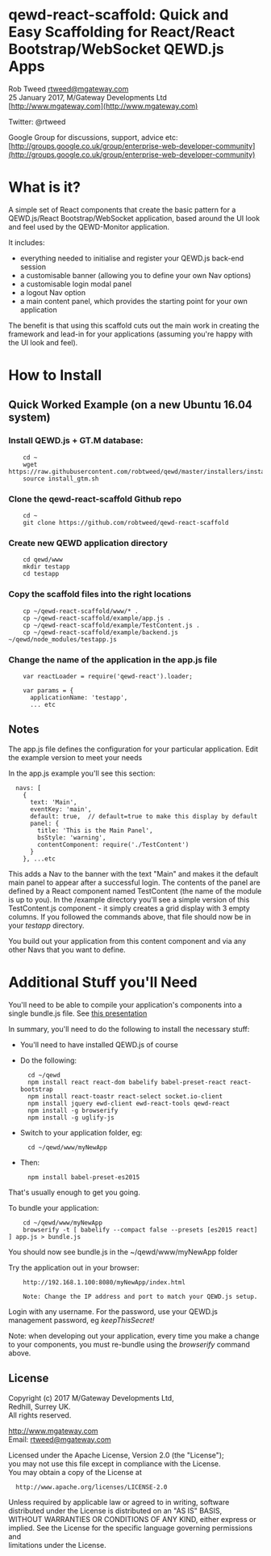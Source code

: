 # qewd-react-scaffold: Quick and Easy Scaffolding for React/React Bootstrap/WebSocket QEWD.js Apps
 
Rob Tweed <rtweed@mgateway.com>  
25 January 2017, M/Gateway Developments Ltd [http://www.mgateway.com](http://www.mgateway.com)  

Twitter: @rtweed

Google Group for discussions, support, advice etc: [http://groups.google.co.uk/group/enterprise-web-developer-community](http://groups.google.co.uk/group/enterprise-web-developer-community)

# What is it?

A simple set of React components that create the basic pattern for a QEWD.js/React Bootstrap/WebSocket
application, based around the UI look and feel used by the QEWD-Monitor application.

It includes:

- everything needed to initialise and register your QEWD.js back-end session
- a customisable banner (allowing you to define your own Nav options)
- a customisable login modal panel
- a logout Nav option
- a main content panel, which provides the starting point for your own application

The benefit is that using this scaffold cuts out the main work in creating the framework and
lead-in for your applications (assuming you're happy with the UI look and feel).


# How to Install

## Quick Worked Example (on a new Ubuntu 16.04 system)

### Install QEWD.js + GT.M database:

        cd ~
        wget https://raw.githubusercontent.com/robtweed/qewd/master/installers/install_gtm.sh
        source install_gtm.sh

### Clone the qewd-react-scaffold Github repo

        cd ~
        git clone https://github.com/robtweed/qewd-react-scaffold

### Create new QEWD application directory

        cd qewd/www
        mkdir testapp
        cd testapp

### Copy the scaffold files into the right locations

        cp ~/qewd-react-scaffold/www/* .
        cp ~/qewd-react-scaffold/example/app.js .
        cp ~/qewd-react-scaffold/example/TestContent.js .
        cp ~/qewd-react-scaffold/example/backend.js ~/qewd/node_modules/testapp.js

### Change the name of the application in the app.js file

        var reactLoader = require('qewd-react').loader;
        
        var params = {
          applicationName: 'testapp',
          ... etc

## Notes

The app.js file defines the configuration for your particular application.  Edit the example version 
to meet your needs

In the app.js example you'll see this section:

      navs: [
        {
          text: 'Main',
          eventKey: 'main',
          default: true,  // default=true to make this display by default
          panel: {
            title: 'This is the Main Panel',
            bsStyle: 'warning',
            contentComponent: require('./TestContent')
          }
        }, ...etc

This adds a Nav to the banner with the text "Main" and makes it the default main panel to appear after a successful login.  The contents of the panel are defined by a React component named TestContent (the name of the module is up to you).  In the /example directory you'll see a simple version of this TestContent.js component - it simply creates a grid display with 3 empty columns.  If you followed the commands above, that file should now be in your *testapp* directory.

You build out your application from this content component and via any other Navs that you want to define.

# Additional Stuff you'll Need

You'll need to be able to compile your application's components into a single bundle.js file.  See
[this presentation](https://www.slideshare.net/robtweed/ewd-3-training-course-part-37-building-a-reactjs-application-with-ewdxpress-part-4)

In summary, you'll need to do the following to install the necessary stuff:

- You'll need to have installed QEWD.js of course
- Do the following:

        cd ~/qewd
        npm install react react-dom babelify babel-preset-react react-bootstrap 
        npm install react-toastr react-select socket.io-client
        npm install jquery ewd-client ewd-react-tools qewd-react
        npm install -g browserify
        npm install -g uglify-js

- Switch to your application folder, eg:

        cd ~/qewd/www/myNewApp

- Then:

        npm install babel-preset-es2015


That's usually enough to get you going.

To bundle your application:

        cd ~/qewd/www/myNewApp
        browserify -t [ babelify --compact false --presets [es2015 react] ] app.js > bundle.js

You should now see bundle.js in the ~/qewd/www/myNewApp folder

Try the application out in your browser:

        http://192.168.1.100:8080/myNewApp/index.html

        Note: Change the IP address and port to match your QEWD.js setup.

Login with any username.  For the password, use your QEWD.js management password, eg *keepThisSecret!*

Note: when developing out your application, every time you make a change to your components, you must re-bundle using the *browserify* command above.


## License

 Copyright (c) 2017 M/Gateway Developments Ltd,                           
 Redhill, Surrey UK.                                                      
 All rights reserved.                                                     
                                                                           
  http://www.mgateway.com                                                  
  Email: rtweed@mgateway.com                                               
                                                                           
                                                                           
  Licensed under the Apache License, Version 2.0 (the "License");          
  you may not use this file except in compliance with the License.         
  You may obtain a copy of the License at                                  
                                                                           
      http://www.apache.org/licenses/LICENSE-2.0                           
                                                                           
  Unless required by applicable law or agreed to in writing, software      
  distributed under the License is distributed on an "AS IS" BASIS,        
  WITHOUT WARRANTIES OR CONDITIONS OF ANY KIND, either express or implied. 
  See the License for the specific language governing permissions and      
   limitations under the License.      




